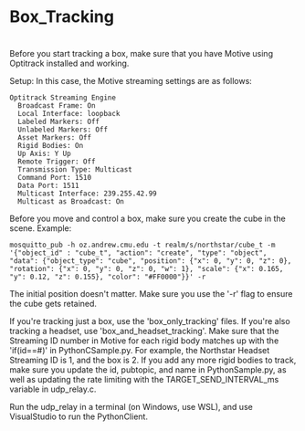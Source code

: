 # Box_Tracking
#
#
Before you start tracking a box, make sure that you have Motive using Optitrack installed and working. 

Setup:
In this case, the Motive streaming settings are as follows:
  
    Optitrack Streaming Engine
      Broadcast Frame: On
      Local Interface: loopback
      Labeled Markers: Off
      Unlabeled Markers: Off
      Asset Markers: Off
      Rigid Bodies: On
      Up Axis: Y Up
      Remote Trigger: Off
      Transmission Type: Multicast
      Command Port: 1510
      Data Port: 1511
      Multicast Interface: 239.255.42.99
      Multicast as Broadcast: On

Before you move and control a box, make sure you create the cube in the scene.
	Example:
  
    mosquitto_pub -h oz.andrew.cmu.edu -t realm/s/northstar/cube_t -m '{"object_id" : "cube_t", "action": "create", "type": "object", "data": {"object_type": "cube", "position": {"x": 0, "y": 0, "z": 0}, "rotation": {"x": 0, "y": 0, "z": 0, "w": 1}, "scale": {"x": 0.165, "y": 0.12, "z": 0.155}, "color": "#FF0000"}}' -r

The initial position doesn't matter. Make sure you use the '-r' flag to ensure the cube gets retained.

If you're tracking just a box, use the 'box_only_tracking' files. If you're also tracking a headset, use 'box_and_headset_tracking'. 
Make sure that the Streaming ID number in Motive for each rigid body matches up with the 'if(id==#)' in PythonCSample.py. For example, the Northstar Headset Streaming ID is 1, and the box is 2. 
If you add any more rigid bodies to track, make sure you update the id, pubtopic, and name in PythonSample.py, as well as updating the rate limiting with the TARGET_SEND_INTERVAL_ms variable in udp_relay.c. 

Run the udp_relay in a terminal (on Windows, use WSL), and use VisualStudio to run the PythonClient.
